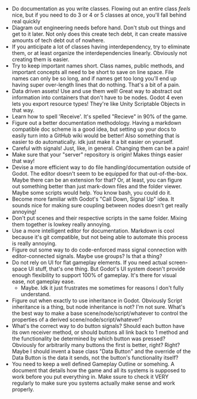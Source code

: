 - Do documentation as you write classes. Flowing out an entire class _feels_ nice, but if you need to do 3 or 4 or 5 classes at once, you'll fall behind real quickly
- Diagram out engineering needs before hand. Don't stub out things and get to it later. Not only does this create tech debt, it can create massive amounts of tech debt out of nowhere.
- If you anticipate a lot of classes having interdependency, try to eliminate them, or at least organize the interdependencies linearly. Obviously not creating them is easier.
- Try to keep important names short. Class names, public methods, and important concepts all need to be short to save on line space. File names can only be so long, and if names get too long you'll end up having super over-length lines that do nothing. That's a bit of a pain.
- Data driven assets! Use and use them well! Great way to abstract out information into containers that don't have to be nodes. Godot 4 even lets you export resource types! They're like Unity Scriptable Objects in that way.
- Learn how to spell 'Receive'. It's spelled "Recieve" in 90% of the game.
- Figure out a better documentation methodology. Having a markdown compatible doc scheme is a good idea, but setting up your docs to easily turn into a GitHub wiki would be better! Also something that is easier to do automatically. idk just make it a bit easier on yourself.
- Careful with signals! Just, like, in general. Changing them can be a pain!
- Make sure that your "server" repository is origin! Makes things easier that way!
- Devise a more efficient way to do file handling/documentation outside of Godot. The editor doesn't seem to be equipped for that out-of-the-box. Maybe there can be an extension for that? Or, at least, you can figure out something better than just mark-down files and the folder viewer. Maybe some scripts would help. You know bash, you could do it.
- Become more familiar with Godot's "Call Down, Signal Up" idea. It sounds nice for making sure coupling between nodes doesn't get really annoying!
- Don't put scenes and their respective scripts in the same folder. Mixing them together is lowkey really annoying.
- Use a more intelligent editor for documentation. Markdown is cool because it's git compatible, but not being able to automate this process is really annoying.
- Figure out some way to do code-enforced mass signal connection with editor-connected signals. Maybe use groups? Is that a thing?
- Do not rely on UI for flat gameplay elements. If you need actual screen-space UI stuff, that's one thing. But Godot's UI system doesn't provide enough flexibility to support 100% of gameplay. It's there for visual ease, not gameplay ease.
	- Maybe. Idk it just frustrates me sometimes for reasons I don't fully understand.
- Figure out when exactly to use inheritance in Godot. Obviously Script inheritance is a thing, but node inheritance is not? I'm not sure. What's the best way to make a base scene/node/script/whatever to control the properties of a derived scene/node/script/whatever?
- What's the correct way to do button signals? Should each button have its own receiver method, or should buttons all link back to 1 method and the functionality be determined by which button was pressed? Obviously for arbitrarily many buttons the first is better, right? Right? Maybe I should invent a base class "Data Button" and the override of the Data Button is the data it sends, not the button's functionality itself?
- You need to keep a well defined Gameplay Outline or somehing. A document that details how the game and all its systems is supposed to work before you put everything in. Make ssure to check it VERY regularly to make sure you systems actually make sense and work properly.